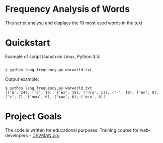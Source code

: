# Frequency Analysis of Words

This script analyse and displays the 10 most used words in the text

# Quickstart

Example of script launch on Linux, Python 3.5:

```#!bash

$ python lang_frequency.py warworld.txt

```
Output example:

```#!bash
$ python lang_frequency.py warworld.txt
[('и', 24), ('в', 15), ('на', 15), ('что', 11), ('-', 10), ('не', 8), ('с', 7), ('чем', 6), ('как', 6), ('его', 6)]
```

# Project Goals

The code is written for educational purposes. Training course for web-developers - [DEVMAN.org](https://devman.org)

